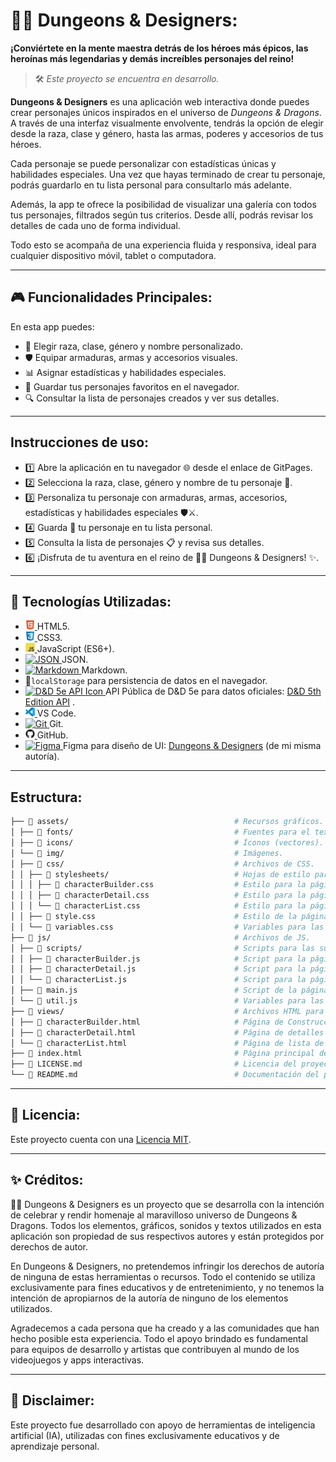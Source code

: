 # 🧙‍♂️ Dungeons & Designers:

**¡Conviértete en la mente maestra detrás de los héroes más épicos, las heroínas más legendarias y demás increíbles personajes del reino!**

> 🛠️ *Este proyecto se encuentra en desarrollo.*

**Dungeons & Designers** es una aplicación web interactiva donde puedes crear personajes únicos inspirados en el universo de *Dungeons & Dragons*. A través de una interfaz visualmente envolvente, tendrás la opción de elegir desde la raza, clase y género, hasta las armas, poderes y accesorios de tus héroes.

Cada personaje se puede personalizar con estadísticas únicas y habilidades especiales. Una vez que hayas terminado de crear tu personaje, podrás guardarlo en tu lista personal para consultarlo más adelante.

Además, la app te ofrece la posibilidad de visualizar una galería con todos tus personajes, filtrados según tus criterios. Desde allí, podrás revisar los detalles de cada uno de forma individual.

Todo esto se acompaña de una experiencia fluida y responsiva, ideal para cualquier dispositivo móvil, tablet o computadora.

---

## 🎮 Funcionalidades Principales:

En esta app puedes:

- 🌈 Elegir raza, clase, género y nombre personalizado.
- 🛡️ Equipar armaduras, armas y accesorios visuales.
- 📊 Asignar estadísticas y habilidades especiales.
- 💾 Guardar tus personajes favoritos en el navegador.
- 🔍 Consultar la lista de personajes creados y ver sus detalles.

---

##  Instrucciones de uso:

- 1️⃣ Abre la aplicación en tu navegador 🌐 desde el enlace de GitPages.
- 2️⃣ Selecciona la raza, clase, género y nombre de tu personaje 🧑.
- 3️⃣ Personaliza tu personaje con armaduras, armas, accesorios, estadísticas y habilidades especiales 🛡️⚔️.
- 4️⃣ Guarda 💾 tu personaje en tu lista personal.
- 5️⃣ Consulta la lista de personajes 📋 y revisa sus detalles.
- 6️⃣ ¡Disfruta de tu aventura en el reino de 🧙‍♂️ Dungeons & Designers! ✨.

---

## 🚀 Tecnologías Utilizadas:

<ul>
    <li>
        <a href="https://developer.mozilla.org/en-US/docs/Web/HTML" target="_blank" rel="noreferrer">
            <img src="https://raw.githubusercontent.com/devicons/devicon/master/icons/html5/html5-original.svg" alt="HTML" width="15"/>
        </a>
        HTML5.
    </li>
    <li>
        <a href="https://developer.mozilla.org/en-US/docs/Web/CSS" target="_blank" rel="noreferrer">
            <img src="https://raw.githubusercontent.com/devicons/devicon/master/icons/css3/css3-original.svg" alt="CSS" width="15"/>
        </a>
        CSS3.
    </li>
    <li> 
        <a href="https://developer.mozilla.org/es/docs/Web/JavaScript" target="_blank" rel="noreferrer">
            <img src="https://raw.githubusercontent.com/devicons/devicon/master/icons/javascript/javascript-original.svg" alt="JavaScript" width="15"/>
        </a>
        JavaScript (ES6+).
    </li>
    <li>
        <a href="https://www.json.org/json-es.html" target="_blank" rel="noreferrer">
            <img src="https://www.json.org/img/json160.gif" alt="JSON" width="15"/>
        </a>
        JSON.
    </li>
    <li>
        <a href="https://daringfireball.net/projects/markdown/" target="_blank" rel="noreferrer">
            <img src="https://cdn.commonmark.org/uploads/default/original/2X/3/366f3614de6996d79a131fdf9b41ed7d65cfe181.png" alt="Markdown" width="15"/>
        </a>
        Markdown.
    </li>
    <li>
        💾<code>localStorage</code> para persistencia de datos en el navegador.
    </li>
    <li>
        <a href="https://www.dnd5eapi.co/" target="_blank" rel="noreferrer">
            <img src="https://5e-bits.github.io/docs/img/favicon.ico" alt="D&D 5e API Icon" width="17"/>
        </a>
        API Pública de D&D 5e para datos oficiales:
        <a href="https://www.dnd5eapi.co" target="_blank" rel="noreferrer">D&D 5th Edition API</a>
        .
    </li>
    <li>  
        <a href="https://code.visualstudio.com/" target="_blank" rel="noreferrer">
            <img src="https://raw.githubusercontent.com/devicons/devicon/master/icons/vscode/vscode-original.svg" alt="VS Code" width="15"/>
        </a>
        VS Code.
    </li>
    <li> 
        <a href="https://git-scm.com/" target="_blank" rel="noreferrer">
            <img src="https://www.vectorlogo.zone/logos/git-scm/git-scm-icon.svg" alt="Git" width="15"/>
        </a>
        Git.
    </li>
    <li> 
        <a href="https://github.com/" target="_blank" rel="noreferrer">
            <img src="https://raw.githubusercontent.com/devicons/devicon/master/icons/github/github-original.svg" alt="GitHub" width="15"/>
        </a>
        GitHub.
    </li>
    <li> 
        <a href="https://www.figma.com/" target="_blank" rel="noreferrer">
            <img src="https://www.vectorlogo.zone/logos/figma/figma-icon.svg" alt="Figma" width="15"/>
        </a>
        Figma para diseño de UI:
           <a href="https://www.figma.com/design/FT9s9G3CT0mr2y8Zb0Ewm3/Dungeons---Designers?m=auto&t=xRjGlG5HiviXjLgz-1" target="_blank" rel="noreferrer">Dungeons & Designers</a>
           (de mi misma autoría).
    </li>
</ul>

---

## Estructura:

```bash
├── 📁 assets/                                     # Recursos gráficos.
│ ├── 📁 fonts/                                    # Fuentes para el texto.
│ ├── 📁 icons/                                    # Íconos (vectores).
│ └── 📁 img/                                      # Imágenes.
│ ├── 📁 css/                                      # Archivos de CSS.
│ │ ├── 📁 stylesheets/                            # Hojas de estilo para las subpáginas.
│ │ │ ├── 📝 characterBuilder.css                  # Estilo para la página de construcción de personajes.
│ │ │ ├── 📝 characterDetail.css                   # Estilo para la página de detalles individuales.
│ │ │ └── 📝 characterList.css                     # Estilo para la página de lista de personajes.
│ │ ├── 📝 style.css                               # Estilo de la página principal.
│ │ └── 📝 variables.css                           # Variables para las hojas de estilo.
├── 📁 js/                                         # Archivos de JS.
│ ├── 📁 scripts/                                  # Scripts para las subpáginas.
│ │ ├── 📝 characterBuilder.js                     # Script para la página de construcción de personajes.
│ │ ├── 📝 characterDetail.js                      # Script para la página de detalles individuales.
│ │ └── 📝 characterList.js                        # Script para la página de lista de personajes.
│ ├── 📝 main.js                                   # Script de la página principal.
│ └── 📝 util.js                                   # Variables para las hojas de estilo.
├── 📁 views/                                      # Archivos HTML para las subpáginas.
│ ├── 📝 characterBuilder.html                     # Página de Construccion de Personajes.
│ ├── 📝 characterDetail.html                      # Página de detalles del personaje
│ └── 📝 characterList.html                        # Página de lista de personajes
├── 📝 index.html                                  # Página principal del sitio (Landing Page).
├── 📝 LICENSE.md                                  # Licencia del proyecto.
└── 📝 README.md                                   # Documentación del proyecto.
```


---

## 📄 Licencia:

Este proyecto cuenta con una [Licencia MIT](./LICENSE.md).

---

## ✨ Créditos:

🧙‍♂️ Dungeons & Designers es un proyecto que se desarrolla con la intención de celebrar y rendir homenaje al maravilloso universo de Dungeons & Dragons. Todos los elementos, gráficos, sonidos y textos utilizados en esta aplicación son propiedad de sus respectivos autores y están protegidos por derechos de autor.

En Dungeons & Designers, no pretendemos infringir los derechos de autoría de ninguna de estas herramientas o recursos. Todo el contenido se utiliza exclusivamente para fines educativos y de entretenimiento, y no tenemos la intención de apropiarnos de la autoría de ninguno de los elementos utilizados.

Agradecemos a cada persona que ha creado y a las comunidades que han hecho posible esta experiencia. Todo el apoyo brindado es fundamental para equipos de desarrollo y artistas que contribuyen al mundo de los videojuegos y apps interactivas.

---

## 👀 Disclaimer:

Este proyecto fue desarrollado con apoyo de herramientas de inteligencia artificial (IA), utilizadas con fines exclusivamente educativos y de aprendizaje personal.